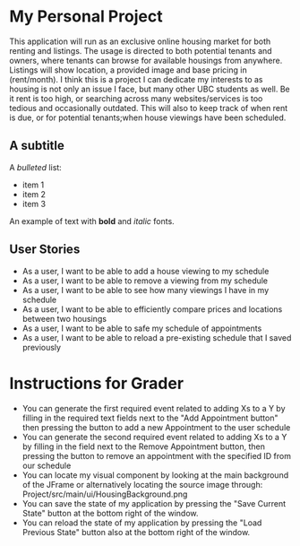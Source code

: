 # My Personal Project
This application will run as an exclusive online 
housing market for both renting and listings. The usage
is directed to both potential tenants and owners, where
tenants can browse for available housings from anywhere.
Listings will show location, a provided image and base 
pricing in (rent/month). I think this is a project I can
dedicate my interests to as housing is not only an issue
I face, but many other UBC students as well. Be it rent
is too high, or searching across many websites/services
is too tedious and occasionally outdated. This will also 
to keep track of when rent is due, or for potential
tenants;when house viewings have been scheduled.

## A subtitle

A *bulleted* list:
- item 1
- item 2
- item 3

An example of text with **bold** and *italic* fonts. 

## User Stories
- As a user, I want to be able to add a house viewing to my schedule
- As a user, I want to be able to remove a viewing from my schedule
- As a user, I want to be able to see how many viewings I have 
in my schedule
- As a user, I want to be able to efficiently compare prices 
and locations between two housings
- As a user, I want to be able to safe my schedule of appointments
- As a user, I want to be able to reload a pre-existing schedule that I saved previously


# Instructions for Grader

- You can generate the first required event related to adding Xs to a Y by filling in the required
text fields next to the "Add Appointment button" then pressing
the button to add a new Appointment to the user schedule
- You can generate the second required event related to adding Xs to a Y by filling in the field
next to the Remove Appointment button, then pressing the button
to remove an appointment with the specified ID from our schedule
- You can locate my visual component by looking at the main background of the JFrame
or alternatively locating the source image through: Project/src/main/ui/HousingBackground.png
- You can save the state of my application by pressing the "Save Current State" button at the 
bottom right of the window.
- You can reload the state of my application by pressing the "Load Previous State" button also
at the bottom right of the window.